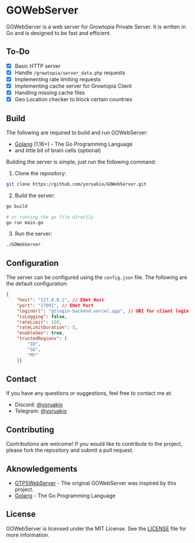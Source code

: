 # GOWebServer

GOWebServer is a web server for Growtopia Private Server. It is written in Go and is designed to be fast and efficient.

## To-Do

- [x] Basic HTTP server
- [x] Handle `/growtopia/server_data.php` requests
- [x] Implementing rate limiting requests
- [x] Implementing cache server for Growtopia Client
- [x] Handling missing cache files
- [x] Geo Location checker to block certain countries

## Build

The following are required to build and run GOWebServer:

- [Golang](https://golang.org/dl/) (1.16+) - The Go Programming Language
- and little bit of brain cells (optional)

Building the server is simple, just run the following command:

1. Clone the repository:

```bash
git clone https://github.com/yoruakio/GOWebServer.git
```

2. Build the server:

```bash
go build

# or running the go file directly
go run main.go
```

3. Run the server:

```bash
./GOWebServer
```

## Configuration

The server can be configured using the `config.json` file. The following are the default configuration:

```json
{
    "host": "127.0.0.1", // ENet Host
    "port": "17091", // ENet Port
    "loginUrl": "gtlogin-backend.vercel.app", // URI for client login
    "isLogging": false,
    "rateLimit": 150,
    "rateLimitDuration": 5,
    "enableGeo": true,
    "trustedRegions": [
        "ID",
        "SG",
        "MY"
    ]}
```

## Contact

If you have any questions or suggestions, feel free to contact me at:

- Discord: [@yoruakio](https://discord.com/users/919841186246692886)
- Telegram: [@yoruakio](https://t.me/yoruakio)

## Contributing

Contributions are welcome! If you would like to contribute to the project, please fork the repository and submit a pull request.

## Aknowledgements

- [GTPSWebServer](https://github.com/yoruakio/GTPSWebServer) - The original GOWebServer was inspired by this project.
- [Golang](https://golang.org/) - The Go Programming Language

## License

GOWebServer is licensed under the MIT License. See the [LICENSE](LICENSE) file for more information.
